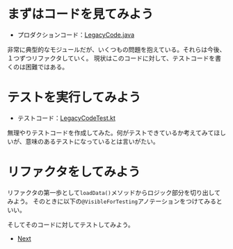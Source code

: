 # まずはコードを見てみよう

* プロダクションコード：[LegacyCode.java](https://github.com/aha-oretama/android_legacy_refactor/blob/master/app/src/main/java/cc/peaks/androidtestingbible/legacy/LegacyCode.java)

非常に典型的なモジュールだが、いくつもの問題を抱えている。それらは今後、１つずつリファクタしていく。
現状はこのコードに対して、テストコードを書くのは困難ではある。

# テストを実行してみよう 

* テストコード：[LegacyCodeTest.kt](https://github.com/aha-oretama/android_legacy_refactor/blob/master/app/src/test/java/cc/peaks/androidtestingbible/legacy/LegacyCodeTest.kt)

無理やりテストコードを作成してみた。何がテストできているか考えてみてほしいが、意味のあるテストになっているとは言いがたい。

# リファクタをしてみよう

リファクタの第一歩として`loadData()`メソッドからロジック部分を切り出してみよう。
そのときに以下の`@VisibleForTesting`アノテーションをつけてみるといい。

そしてそのコードに対してテストしてみよう。

* [Next](https://github.com/aha-oretama/android_legacy_refactor/blob/02-extract-loadData/README.md)



